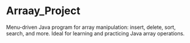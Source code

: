 # Arraay_Project
Menu-driven Java program for array manipulation: insert, delete, sort, search, and more. Ideal for learning and practicing Java array operations.
